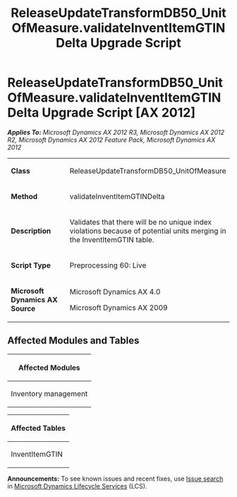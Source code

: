 ﻿---
title: ReleaseUpdateTransformDB50_UnitOfMeasure.validateInventItemGTINDelta Upgrade Script
TOCTitle: ReleaseUpdateTransformDB50_UnitOfMeasure.validateInventItemGTINDelta Upgrade Script
ms:assetid: a970692f-9f8b-fef2-1e1f-7f1ef09533e1
ms:mtpsurl: https://msdn.microsoft.com/en-us/library/JJ686432(v=AX.60)
ms:contentKeyID: 49710388
ms.date: 05/18/2015
mtps_version: v=AX.60
---

# ReleaseUpdateTransformDB50\_UnitOfMeasure.validateInventItemGTINDelta Upgrade Script [AX 2012]


_**Applies To:** Microsoft Dynamics AX 2012 R3, Microsoft Dynamics AX 2012 R2, Microsoft Dynamics AX 2012 Feature Pack, Microsoft Dynamics AX 2012_

<table>
<colgroup>
<col style="width: 50%" />
<col style="width: 50%" />
</colgroup>
<tbody>
<tr class="odd">
<td><p><strong>Class</strong></p></td>
<td><p>ReleaseUpdateTransformDB50_UnitOfMeasure</p></td>
</tr>
<tr class="even">
<td><p><strong>Method</strong></p></td>
<td><p>validateInventItemGTINDelta</p></td>
</tr>
<tr class="odd">
<td><p><strong>Description</strong></p></td>
<td><p>Validates that there will be no unique index violations because of potential units merging in the InventItemGTIN table.</p></td>
</tr>
<tr class="even">
<td><p><strong>Script Type</strong></p></td>
<td><p>Preprocessing 60: Live</p></td>
</tr>
<tr class="odd">
<td><p><strong>Microsoft Dynamics AX Source</strong></p></td>
<td><p>Microsoft Dynamics AX 4.0</p>
<p>Microsoft Dynamics AX 2009</p></td>
</tr>
</tbody>
</table>


## Affected Modules and Tables

<table>
<colgroup>
<col style="width: 100%" />
</colgroup>
<thead>
<tr class="header">
<th><p>Affected Modules</p></th>
</tr>
</thead>
<tbody>
<tr class="odd">
<td><p>Inventory management</p></td>
</tr>
</tbody>
</table>


<table>
<colgroup>
<col style="width: 100%" />
</colgroup>
<thead>
<tr class="header">
<th><p>Affected Tables</p></th>
</tr>
</thead>
<tbody>
<tr class="odd">
<td><p>InventItemGTIN</p></td>
</tr>
</tbody>
</table>

  
**Announcements:** To see known issues and recent fixes, use [Issue search](http://go.microsoft.com/fwlink/?linkid=389258) in [Microsoft Dynamics Lifecycle Services](http://go.microsoft.com/fwlink/?linkid=306505) (LCS).

